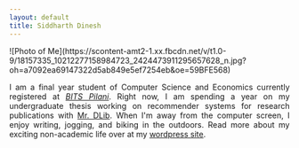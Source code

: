 ```yaml
---
layout: default
title: Siddharth Dinesh
---
```


<p style ="text-align: centre">
![Photo of Me](https://scontent-amt2-1.xx.fbcdn.net/v/t1.0-9/18157335_10212277158984723_2424473911295657628_n.jpg?oh=a7092ea69147322d5ab849e5ef7254eb&oe=59BFE568)
</p>

<p style="text-align: justify">I am a final year student of Computer Science and Economics currently registered 
		at <em><a href="http://www.bits-pilani.ac.in">BITS Pilani</a></em>. Right now, I am spending a year on my undergraduate thesis 
		working on recommender systems for research publications with <a href="http://www.mr-dlib.org"> Mr. DLib</a>. When I'm away
		from the computer screen, I enjoy writing, jogging, and biking in the outdoors. Read more about my exciting 
		non-academic life over at my <a href="https://siddharthdinesh.wordpress.com"> wordpress site</a>.</p>
